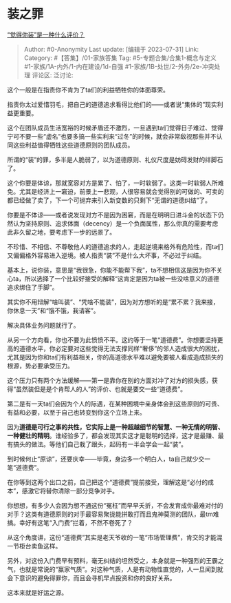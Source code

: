 # 装之罪
[“觉得你装”是一种什么评价？](https://www.zhihu.com/question/614793861/answer/3142724103)

> Author: #0-Anonymity
> Last update: [编辑于 2023-07-31]
> Link:
> Category: #【答集】/01-家族答集 
> Tag: #5-专题合集/合集1-概念与定义 #1-家族/1A-内外/1-内在建设/1d-自强 #1-家族/1B-处世/2-外务/2e-冲突处理
> 评论区:
> 泛讨论:

这个一般是在指责你不肯为了ta们的利益牺牲你的体面尊荣。

指责你太过爱惜羽毛，把自己的道德追求看得比他们的——或者说“集体的”现实利益更重要。

这个在团队成员生活宽裕的时候矛盾还不激烈，一旦遇到ta们觉得日子难过、觉得宁可不要一些“虚名”也要多搞一些实利来“过冬”的时候，就会非常敌视那些并不认同这些利益值得牺牲这些道德原则的团队成员。

所谓的“装”的罪，多半是人脆弱了，以为道德原则、礼仪尺度是妨碍发财的绊脚石了。

这个你要是体谅，那就宽容对方是累了、怕了，一时软弱了。这类一时软弱人所难免。尤其是经济上一窘迫，前景上一悲观，人很容易就会觉得别的可做的、可卖的都已经做了卖了，下一个可抛弃来引入新变数的只剩下“无谓的道德纠结”了。

你要是不体谅——或者说发现对方不是因为困窘，而是在明明日进斗金的状态下仍然认为坚持原则、追求体面（decency）是一个负面属性，那么你真的需要考虑此非久留之地，要考虑下一步的远景了。

不珍惜、不相信、不尊敬他人的道德追求的人，走起逆境来格外有危险性，而ta们又偏偏格外容易进入逆境。被人指责“装”不是什么大坏事，不必过于纠结。

基本上，说你装，意思是“我很急，你能不能帮下我”，ta不想相信这是因为你不关心ta，所以选择了一个比较好接受的解释“这肯定是因为ta被一些没啥意义的道德追求绑住了手脚”。

其实你不用辩解“啥叫装”、“凭啥不能装”，因为对方想听的是“累不累？我来接，你休息一天”和“饿不饿，我请客”。

解决具体业务问题就行了。

从另一个方向看，你也不要为此愤愤不平。这约等于一笔“道德费”。你想要坚持更高的道德水平，你必定要对这些觉得无法支撑同样“奢侈”的邻人造成很大的困扰，尤其是因为你和ta们有利益相关，你的高道德水平难以避免要被人看成造成损失的根源，势必要承受压力。

这个压力只有两个方法缓解——第一是靠你在别的方面对冲了对方的损失感，获得“虽然装但是是个肯帮人的人”的评价、也就是要交一些“道德费”。

第二是有一天ta们会因为个人的际遇，在某种困境中亲身体会到这些原则的可贵、有益和必要，以至于自己也转变到你这个立场上来。

因为**道德是可行之事的共性，它实际上是一种超越细节的智慧、一种无情的明智、一种健壮的精明**。谁经验多了，都会发现其实这才是聪明的选择，这才是最赚、最有搞头的做法。等他们自己栽了跟头，起码有一半会学会一起“装”。

到时候何止“原谅”，还要庆幸——毕竟，身边多一个明白人，ta自己就少交一笔“道德费”。

在你等到这两个出口之前，自己把这个“道德费”提前接受，理解这是“必付的成本”，感激它将替你清除一部分竞争对手。

你想想，有多少人会因为想不通这份“冤枉”而早早夭折，不会发育成你最难对付的对手？这类有道德原则的对手最容易聚拢能拼敢打而且鬼神莫测的团队，最tm难搞。幸好有这笔“入门费”拦着，不然不卷死了？

从这个角度讲，这份“道德费”其实是老天爷收的一笔“市场管理费”，肯交的才能混一节柜台卖鱼这样。

另外，对这份入门费早有预料，毫无纠结的坦然受之，本身就是一种强烈的王霸之气，也就是常说的“赢家气质”。对这种气质，人是有动物性直觉的，人一旦闻到就会下意识的避免得罪你，而且会寻机早点投资和你的良好关系。

这本来就是好运之源。
